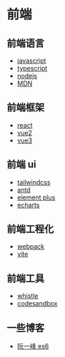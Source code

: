 # 前端

## 前端语言

- [javascript]()
- [typescript]()
- [nodejs]()
- [MDN]()

## 前端框架

- [react](https://react.docschina.org/)
- [vue2]()
- [vue3]()

## 前端 ui

- [tailwindcss](https://www.tailwindcss.cn/)
- [antd](https://ant-design.antgroup.com/)
- [element plus](http://element-plus.org/zh-CN/)
- [echarts](https://echarts.apache.org/zh/index.html)

## 前端工程化

- [webpack](https://webpack.docschina.org/)
- [vite](https://vitejs.cn/)

## 前端工具

- [whistle](https://wproxy.org/whistle/)
- [codesandbox](https://codesandbox.io/)

## 一些博客

- [阮一峰 es6]()
